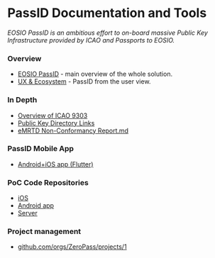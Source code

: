 # PassID Documentation and Tools

*EOSIO PassID is an ambitious effort to on-board massive Public Key Infrastructure provided by ICAO and Passports to EOSIO.*

### Overview
* [EOSIO PassID](https://github.com/ZeroPass/PassID-documntation-and-tools/blob/master/EOSIO%20PassID.md) - main overview of the whole solution.
* [UX & Ecosystem](https://github.com/ZeroPass/PassID-documntation-and-tools/blob/master/UX%20%26%20Ecosystem.md) - PassID from the user view.

### In Depth
* [Overview of ICAO 9303](https://github.com/ZeroPass/PassID-documntation-and-tools/blob/master/Overview%20of%20ICAO%209303.md "Overview of ICAO 9303.md")
* [Public Key Directory Links](https://github.com/ZeroPass/PassID-documntation-and-tools/blob/master/Public%20Key%20Directory%20Links.md "Public Key Directory Links.md")
* [eMRTD Non-Conformancy Report.md](https://github.com/ZeroPass/PassID-documntation-and-tools/blob/master/eMRTD%20Non-Conformancy%20Report.md "eMRTD Non-Conformancy Report.md")

### PassID Mobile App

* [Android+iOS app (Flutter)](https://github.com/ZeroPass/eosio-passid-mobile-app) 

### PoC Code Repositories
* [iOS](https://github.com/ZeroPass/PassID-iOS-App)
* [Android app](https://github.com/ZeroPass/PassID-Android-App)
* [Server](https://github.com/ZeroPass/PassID-Server)

### Project management
* [github.com/orgs/ZeroPass/projects/1](https://github.com/orgs/ZeroPass/projects/1)
